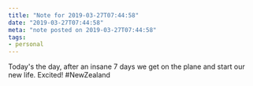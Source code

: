 ```yaml
---
title: "Note for 2019-03-27T07:44:58"
date: "2019-03-27T07:44:58"
meta: "note posted on 2019-03-27T07:44:58"
tags:
- personal
---
```

Today's the day, after an insane 7 days we get on the plane and start our new life. Excited! #NewZealand
